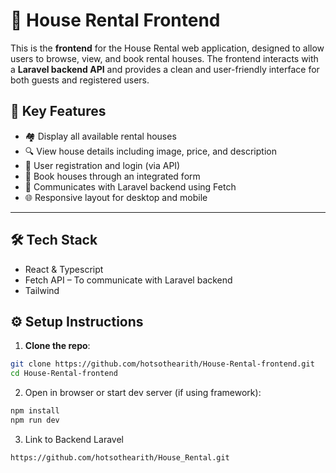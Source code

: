 # 🏡 House Rental Frontend

This is the **frontend** for the House Rental web application, designed to allow users to browse, view, and book rental houses. The frontend interacts with a **Laravel backend API** and provides a clean and user-friendly interface for both guests and registered users.

## 🎯 Key Features

- 🏘️ Display all available rental houses
- 🔍 View house details including image, price, and description
- 👤 User registration and login (via API)
- 📅 Book houses through an integrated form
- 🔄 Communicates with Laravel backend using Fetch 
- 🌐 Responsive layout for desktop and mobile

---

## 🛠 Tech Stack

-  React & Typescript 
-  Fetch API – To communicate with Laravel backend
-  Tailwind

## ⚙️ Setup Instructions

1. **Clone the repo**:
```bash
git clone https://github.com/hotsothearith/House-Rental-frontend.git
cd House-Rental-frontend
```
2. Open in browser or start dev server (if using framework):
```bash
npm install
npm run dev
```
3. Link to Backend Laravel
```bash
https://github.com/hotsothearith/House_Rental.git
```

